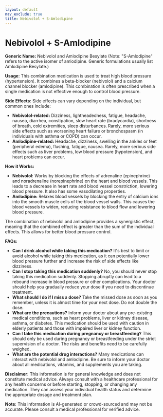 ```yaml
---
layout: default
nav_exclude: true
title: Nebivolol + S-Amlodipine
---
```


# Nebivolol + S-Amlodipine

**Generic Name:** Nebivolol and Amlodipine Besylate (Note:  "S-Amlodipine" refers to the active isomer of amlodipine.  Generic formulations usually list Amlodipine Besylate.)

**Usage:**  This combination medication is used to treat high blood pressure (hypertension). It combines a beta-blocker (nebivolol) and a calcium channel blocker (amlodipine).  This combination is often prescribed when a single medication is not effective enough to control blood pressure.

**Side Effects:**  Side effects can vary depending on the individual, but common ones include:

* **Nebivolol-related:** Dizziness, lightheadedness, fatigue, headache, nausea, diarrhea, constipation, slow heart rate (bradycardia), shortness of breath, cold extremities, sleep disturbances.  Rarely, more serious side effects such as worsening heart failure or bronchospasm (in individuals with asthma or COPD) can occur.
* **Amlodipine-related:** Headache, dizziness, swelling in the ankles or feet (peripheral edema), flushing, fatigue, nausea.  Rarely, more serious side effects such as liver problems, low blood pressure (hypotension), and heart problems can occur.

**How it Works:**

* **Nebivolol:**  Works by blocking the effects of adrenaline (epinephrine) and noradrenaline (norepinephrine) on the heart and blood vessels. This leads to a decrease in heart rate and blood vessel constriction, lowering blood pressure.  It also has some vasodilating properties.
* **Amlodipine:** Relaxes blood vessels by blocking the entry of calcium ions into the smooth muscle cells of the blood vessel walls. This causes the blood vessels to widen, reducing resistance to blood flow and lowering blood pressure.

The combination of nebivolol and amlodipine provides a synergistic effect, meaning that the combined effect is greater than the sum of the individual effects.  This allows for better blood pressure control.

**FAQs:**

* **Can I drink alcohol while taking this medication?**  It's best to limit or avoid alcohol while taking this medication, as it can potentially lower blood pressure further and increase the risk of side effects like dizziness.
* **Can I stop taking this medication suddenly?** No, you should never stop taking this medication suddenly.  Stopping abruptly can lead to a rebound increase in blood pressure or other complications.  Your doctor should help you gradually reduce your dose if you need to discontinue treatment.
* **What should I do if I miss a dose?** Take the missed dose as soon as you remember, unless it is almost time for your next dose. Do not double the dose.
* **What are the precautions?** Inform your doctor about any pre-existing medical conditions, such as heart problems, liver or kidney disease, asthma, or diabetes.  This medication should be used with caution in elderly patients and those with impaired liver or kidney function.
* **Can I take this medication during pregnancy or breastfeeding?**  This should only be used during pregnancy or breastfeeding under the strict supervision of a doctor. The risks and benefits need to be carefully weighed.
* **What are the potential drug interactions?** Many medications can interact with nebivolol and amlodipine.  Be sure to inform your doctor about all medications, vitamins, and supplements you are taking.


**Disclaimer:** This information is for general knowledge and does not constitute medical advice. Always consult with a healthcare professional for any health concerns or before starting, stopping, or changing any medication.  They can assess your individual health status and determine the appropriate dosage and treatment plan.


**Note:** This information is AI-generated or crowd-sourced and may not be accurate. Please consult a medical professional for verified advice.